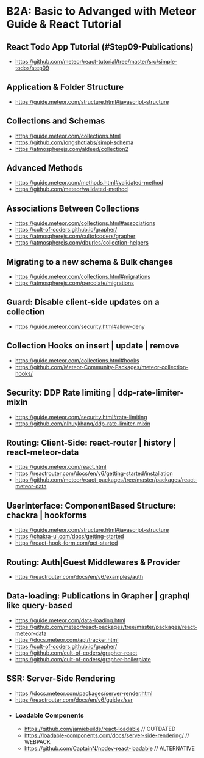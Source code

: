 # B2A: Basic to Advanged with Meteor Guide & React Tutorial

## React Todo App Tutorial (#Step09-Publications)
- https://github.com/meteor/react-tutorial/tree/master/src/simple-todos/step09 

## Application & Folder Structure
- https://guide.meteor.com/structure.html#javascript-structure 

## Collections and Schemas
- https://guide.meteor.com/collections.html 
- https://github.com/longshotlabs/simpl-schema 
- https://atmospherejs.com/aldeed/collection2 

## Advanced Methods
- https://guide.meteor.com/methods.html#validated-method 
- https://github.com/meteor/validated-method

## Associations Between Collections
- https://guide.meteor.com/collections.html#associations 
- https://cult-of-coders.github.io/grapher/ 
- https://atmospherejs.com/cultofcoders/grapher 
- https://atmospherejs.com/dburles/collection-helpers 

## Migrating to a new schema & Bulk changes
- https://guide.meteor.com/collections.html#migrations 
- https://atmospherejs.com/percolate/migrations 

## Guard: Disable client-side updates on a collection
- https://guide.meteor.com/security.html#allow-deny

## Collection Hooks on insert | update | remove
- https://guide.meteor.com/collections.html#hooks
- https://github.com/Meteor-Community-Packages/meteor-collection-hooks/

## Security: DDP Rate limiting | ddp-rate-limiter-mixin
- https://guide.meteor.com/security.html#rate-limiting
- https://github.com/nlhuykhang/ddp-rate-limiter-mixin

## Routing: Client-Side: react-router | history | react-meteor-data
- https://guide.meteor.com/react.html
- https://reactrouter.com/docs/en/v6/getting-started/installation
- https://github.com/meteor/react-packages/tree/master/packages/react-meteor-data

## UserInterface: ComponentBased Structure: chackra | hookforms
- https://guide.meteor.com/structure.html#javascript-structure 
- https://chakra-ui.com/docs/getting-started
- https://react-hook-form.com/get-started

## Routing: Auth|Guest Middlewares & Provider
- https://reactrouter.com/docs/en/v6/examples/auth

## Data-loading: Publications in Grapher | graphql like query-based
- https://guide.meteor.com/data-loading.html
- https://github.com/meteor/react-packages/tree/master/packages/react-meteor-data
- https://docs.meteor.com/api/tracker.html
- https://cult-of-coders.github.io/grapher/ 
- https://github.com/cult-of-coders/grapher-react
- https://github.com/cult-of-coders/grapher-boilerplate

## SSR: Server-Side Rendering
- https://docs.meteor.com/packages/server-render.html
- https://reactrouter.com/docs/en/v6/guides/ssr
- ### Loadable Components
  - https://github.com/jamiebuilds/react-loadable // OUTDATED
  - https://loadable-components.com/docs/server-side-rendering/ // WEBPACK 
  - https://github.com/CaptainN/npdev-react-loadable // ALTERNATIVE